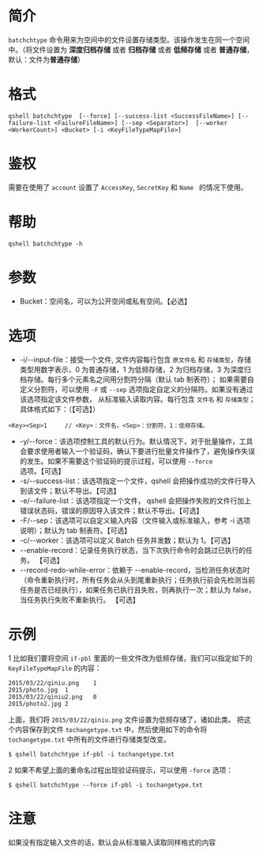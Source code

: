 # 简介
`batchchtype` 命令用来为空间中的文件设置存储类型。该操作发生在同一个空间中。（将文件设置为 **深度归档存储** 或者 **归档存储** 或者 **低频存储** 或者 **普通存储**，默认：文件为**普通存储**）

# 格式
```
qshell batchchtype  [--force] [--success-list <SuccessFileName>] [--failure-list <FailureFileName>] [--sep <Separator>]  [--worker <WorkerCount>] <Bucket> [-i <KeyFileTypeMapFile>]
```

# 鉴权
需要在使用了 `account` 设置了 `AccessKey`, `SecretKey` 和 `Name ` 的情况下使用。

# 帮助 
```
qshell batchchtype -h
```

# 参数
- Bucket：空间名，可以为公开空间或私有空间。【必选】

# 选项
- -i/--input-file：接受一个文件, 文件内容每行包含 `原文件名` 和 `存储类型`，存储类型用数字表示，0 为普通存储，1 为低频存储，2 为归档存储，3 为深度归档存储。每行多个元素名之间用分割符分隔（默认 tab 制表符）； 如果需要自定义分割符，可以使用 `-F` 或 `--sep` 选项指定自定义的分隔符。如果没有通过该选项指定该文件参数， 从标准输入读取内容。每行包含 `文件名` 和 `存储类型`；具体格式如下：（【可选】）
```
<Key><Sep>1     // <Key>：文件名，<Sep>：分割符，1：低频存储。
```
- -y/--force：该选项控制工具的默认行为。默认情况下，对于批量操作，工具会要求使用者输入一个验证码，确认下要进行批量文件操作了，避免操作失误的发生。如果不需要这个验证码的提示过程，可以使用 `--force` 选项。【可选】
- -s/--success-list：该选项指定一个文件，qshell 会把操作成功的文件行导入到该文件；默认不导出。【可选】
- -e/--failure-list：该选项指定一个文件， qshell 会把操作失败的文件行加上错误状态码，错误的原因导入该文件；默认不导出。【可选】
- -F/--sep：该选项可以自定义输入内容（文件输入或标准输入，参考 -i 选项说明）；默认为 tab 制表符。【可选】
- -c/--worker：该选项可以定义 Batch 任务并发数；默认为 1。【可选】
- --enable-record：记录任务执行状态，当下次执行命令时会跳过已执行的任务。 【可选】
- --record-redo-while-error：依赖于 --enable-record，当检测任务状态时（命令重新执行时，所有任务会从头到尾重新执行；任务执行前会先检测当前任务是否已经执行），如果任务已执行且失败，则再执行一次；默认为 false，当任务执行失败不重新执行。 【可选】

# 示例
1 比如我们要将空间 `if-pbl` 里面的一些文件改为低频存储，我们可以指定如下的`KeyFileTypeMapFile` 的内容：
```
2015/03/22/qiniu.png	1
2015/photo.jpg	1
2015/03/22/qiniu2.png	0
2015/photo2.jpg	2
```

上面，我们将 `2015/03/22/qiniu.png` 文件设置为低频存储了，诸如此类。
把这个内容保存到文件 `tochangetype.txt` 中，然后使用如下的命令将 `tochangetype.txt` 中所有的文件进行存储类型改变。

```
$ qshell batchchtype if-pbl -i tochangetype.txt
```

2 如果不希望上面的重命名过程出现验证码提示，可以使用 `-force` 选项：
```
$ qshell batchchtype --force if-pbl -i tochangetype.txt
```

# 注意
如果没有指定输入文件的话，默认会从标准输入读取同样格式的内容
